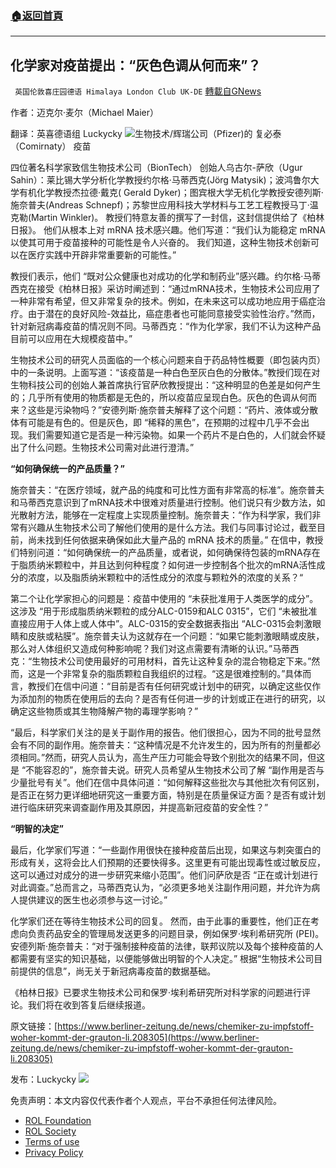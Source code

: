 ###  [:house:返回首頁](https://github.com/ourhimalayas/txt)
---


## 化学家对疫苗提出：“灰色色调从何而来”？
` 英国伦敦喜庄园德语 Himalaya London Club UK-DE` [轉載自GNews](https://gnews.org/zh-hans/1955699/)

作者：迈克尔·麦尔（Michael Maier）

翻译：英喜德语组 Luckycky
![](https://assets.gnews.org/wp-content/uploads/2022/02/pasted-image-2.tiff)生物技术/辉瑞公司（Pfizer)的 复必泰（Comirnaty） 疫苗

四位著名科学家致信生物技术公司（BionTech） 创始人乌古尔-萨欣（Ugur Sahin）：莱比锡大学分析化学教授约尔格·马蒂西克(Jörg Matysik)；波鸿鲁尔大学有机化学教授杰拉德·戴克( Gerald Dyker)；图宾根大学无机化学教授安德列斯·施奈普夫(Andreas Schnepf)；苏黎世应用科技大学材料与工艺工程教授马丁·温克勒(Martin Winkler)。 教授们特意友善的撰写了一封信，这封信提供给了《柏林日报》。 他们从根本上对 mRNA 技术感兴趣。他们写道：“我们认为能稳定 mRNA 以使其可用于疫苗接种的可能性是令人兴奋的。 我们知道，这种生物技术创新可以在医疗实践中开辟非常重要新的可能性。”

教授们表示，他们 “既对公众健康也对成功的化学和制药业”感兴趣。约尔格·马蒂西克在接受《柏林日报》采访时阐述到：“通过mRNA技术，生物技术公司应用了一种非常有希望，但又非常复杂的技术。例如，在未来这可以成功地应用于癌症治疗。由于潜在的良好风险-效益比，癌症患者也可能同意接受实验性治疗。”然而，针对新冠病毒疫苗的情况则不同。马蒂西克：“作为化学家，我们不认为这种产品目前可以应用在大规模疫苗中。”

生物技术公司的研究人员面临的一个核心问题来自于药品特性概要（即包装内页）中的一条说明。上面写道：“该疫苗是一种白色至灰白色的分散体。”教授们现在对生物科技公司的创始人兼首席执行官萨欣教授提出：“这种明显的色差是如何产生的；几乎所有使用的物质都是无色的，所以疫苗应呈现白色。灰色的色调从何而来？这些是污染物吗？”安德列斯·施奈普夫解释了这个问题：“药片、液体或分散体有可能是有色的。但是灰色，即 “稀释的黑色”，在预期的过程中几乎不会出现。我们需要知道它是否是一种污染物。如果一个药片不是白色的，人们就会怀疑出了什么问题。生物技术公司需对此进行澄清。”

**“如何确保统一的产品质量？”**

施奈普夫：“在医疗领域，就产品的纯度和可比性方面有非常高的标准”。施奈普夫和马蒂西克意识到了mRNA技术中很难对质量进行控制。他们说只有少数方法，如光散射方法，能够在一定程度上实现质量控制。施奈普夫：“作为科学家，我们非常有兴趣从生物技术公司了解他们使用的是什么方法。我们与同事讨论过，截至目前，尚未找到任何依据来确保如此大量产品的 mRNA 技术的质量。” 在信中，教授们特别问道：“如何确保统一的产品质量，或者说，如何确保待包装的mRNA存在于脂质纳米颗粒中，并且达到何种程度？如何进一步控制各个批次的mRNA活性成分的浓度，以及脂质纳米颗粒中的活性成分的浓度与颗粒外的浓度的关系？“

第二个让化学家担心的问题是：疫苗中使用的 “未获批准用于人类医学的成分”。这涉及 “用于形成脂质纳米颗粒的成分ALC-0159和ALC 0315”，它们 “未被批准直接应用于人体上或人体中”。ALC-0315的安全数据表指出 “ALC-0315会刺激眼睛和皮肤或粘膜”。施奈普夫认为这就存在一个问题：“如果它能刺激眼睛或皮肤，那么对人体组织又造成何种影响呢？我们对这点需要有清晰的认识。”马蒂西克：“生物技术公司使用最好的可用材料，首先让这种复杂的混合物稳定下来。”然而，这是一个非常复杂的脂质颗粒自我组织的过程。“这是很难控制的。”具体而言，教授们在信中问道：“目前是否有任何研究或计划中的研究，以确定这些仅作为添加剂的物质在使用后的去向？是否有任何进一步的计划或正在进行的研究，以确定这些物质或其生物降解产物的毒理学影响？”

“最后，科学家们关注的是关于副作用的报告。他们很担心，因为不同的批号显然会有不同的副作用。施奈普夫：“这种情况是不允许发生的，因为所有的剂量都必须相同。”然而，研究人员认为，高生产压力可能会导致个别批次的结果不同，但这是 “不能容忍的”，施奈普夫说。研究人员希望从生物技术公司了解 “副作用是否与少量批号有关”。他们在信中具体问道：“如何解释这些批次与其他批次有何区别，是否正在努力更详细地研究这一重要方面，特别是在质量保证方面？是否有或计划进行临床研究来调查副作用及其原因，并提高新冠疫苗的安全性？”

**“明智的决定”**

最后，化学家们写道：“一些副作用很快在接种疫苗后出现，如果这与刺突蛋白的形成有关，这将会比人们预期的还要快得多。这里更有可能出现毒性或过敏反应，这可以通过对成分的进一步研究来缩小范围”。他们问萨欣是否 “正在或计划进行对此调查。”总而言之，马蒂西克认为，“必须更多地关注副作用问题，并允许为病人提供建议的医生也必须参与这一讨论。”

化学家们还在等待生物技术公司的回复。 然而，由于此事的重要性，他们正在考虑向负责药品安全的管理局发送更多的问题目录，例如保罗·埃利希研究所 (PEI)。安德列斯·施奈普夫：“对于强制接种疫苗的法律，联邦议院以及每个接种疫苗的人都需要有坚实的知识基础，以便能够做出明智的个人决定。” 根据“生物技术公司目前提供的信息”，尚无关于新冠病毒疫苗的数据基础。

《柏林日报》已要求生物技术公司和保罗·埃利希研究所对科学家的问题进行评论。我们将在收到答复后继续报道。

原文链接：[https://www.berliner-zeitung.de/news/chemiker-zu-impfstoff-woher-kommt-der-grauton-li.208305](https://www.berliner-zeitung.de/news/chemiker-zu-impfstoff-woher-kommt-der-grauton-li.208305)

发布：Luckycky
![](https://assets.gnews.org/wp-content/uploads/2021/09/战鹰团新logo2021-07-01-1.jpg)
 

免责声明：本文内容仅代表作者个人观点，平台不承担任何法律风险。

- [ROL Foundation](https://rolfoundation.org/)
- [ROL Society](https://rolsociety.org/)
- [Terms of use](https://gnews.org/terms-of-use-3/)
- [Privacy Policy](https://gnews.org/privacy-policy/)
